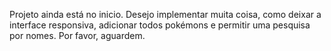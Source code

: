 Projeto ainda está no inicio. Desejo implementar muita coisa, como deixar a interface responsiva, adicionar todos pokémons e permitir uma pesquisa por nomes. Por favor, aguardem.
 
 
